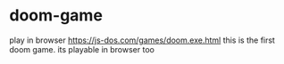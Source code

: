 # doom-game
play in browser
https://js-dos.com/games/doom.exe.html
this is the first doom game.
its playable in browser too
